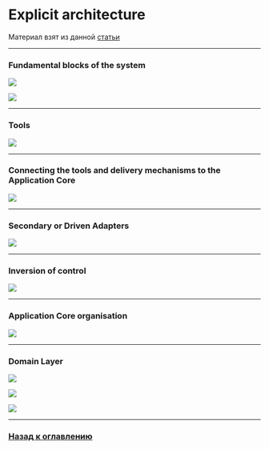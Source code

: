 # Explicit architecture

Материал взят из данной [статьи](https://herbertograca.com/2017/11/16/explicit-architecture-01-ddd-hexagonal-onion-clean-cqrs-how-i-put-it-all-together/) 

---

### Fundamental blocks of the system

![](explicit_architecture_1.png)

![](explicit_architecture_2.png)

---

### Tools

![](explicit_architecture_3.png)

---

### Connecting the tools and delivery mechanisms to the Application Core

![](explicit_architecture_4.png)

---

### Secondary or Driven Adapters

![](explicit_architecture_5.png)

---

### Inversion of control

![](explicit_architecture_6.png)

---

### Application Core organisation

![](explicit_architecture_7.png)

---

### Domain Layer

![](explicit_architecture_8.png)

![](explicit_architecture_9.png)

![](explicit_architecture_10.png)

---

### [Назад к оглавлению](../README.md)